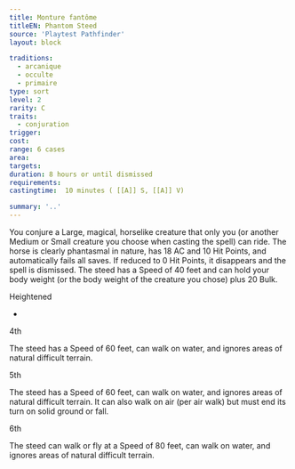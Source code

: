 ```yaml
---
title: Monture fantôme
titleEN: Phantom Steed
source: 'Playtest Pathfinder'
layout: block

traditions:
  - arcanique
  - occulte
  - primaire
type: sort
level: 2
rarity: C
traits:
  - conjuration
trigger: 
cost: 
range: 6 cases
area: 
targets: 
duration: 8 hours or until dismissed
requirements: 
castingtime:  10 minutes ( [[A]] S, [[A]] V)

summary: '..'
---
```

You conjure a Large, magical, horselike creature that only you (or another Medium or Small creature you choose when casting the spell) can ride. The horse is clearly phantasmal in nature, has 18 AC and 10 Hit Points, and automatically fails all saves. If reduced to 0 Hit Points, it disappears and the spell is dismissed. The steed has a Speed of 40 feet and can hold your body weight (or the body weight of the creature you chose) plus 20 Bulk.

Heightened

-

4th

The steed has a Speed of 60 feet, can walk on water, and ignores areas of natural difficult terrain.

5th

The steed has a Speed of 60 feet, can walk on water, and ignores areas of natural difficult terrain. It can also walk on air (per air walk) but must end its turn on solid ground or fall.

6th

The steed can walk or fly at a Speed of 80 feet, can walk on water, and ignores areas of natural difficult terrain.